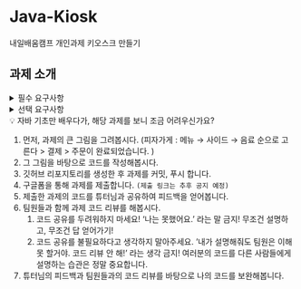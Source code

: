 # Java-Kiosk
내일배움캠프 개인과제 키오스크 만들기
## 과제 소개

<details>
<summary>필수 요구사항</summary>
  
  > **Java 클래스 설계 시 필수 요구사항!**
  
  
  > - 메뉴 클래스는 이름, 설명 필드를 가지는 클래스로 만들어주세요.

  > - 상품 클래스는 이름, 가격, 설명 필드를 가지는 클래스로 만들어주세요.
   
  > - 상품 클래스의 이름, 설명 필드는 메뉴 클래스를 상속받아 사용하는 구조로 개발해주세요.
   
  > - 주문 클래스도 만들어서 상품 객체를 담을 수 있도록 해주세요.
  
  1. 메인 메뉴판 화면
      - 메인 메뉴판이 출력되며 메뉴판에는 상품 메뉴가 출력 됩니다.
      - 상품 메뉴는 간단한 설명과 함께 출력 되며 최소 3개 이상 출력 됩니다.
      - 상품 메뉴 아래에는 Order(주문)와 Cancel(주문 취소) 옵션을 출력해줍니다.
      
      ```java
      "SHAKESHACK BURGER 에 오신걸 환영합니다."
      아래 메뉴판을 보시고 메뉴를 골라 입력해주세요.
      
      [ SHAKESHACK MENU ]
      1. Burgers         | 앵거스 비프 통살을 다져만든 버거
      2. Forzen Custard  | 매장에서 신선하게 만드는 아이스크림
      3. Drinks          | 매장에서 직접 만드는 음료
      4. Beer            | 뉴욕 브루클린 브루어리에서 양조한 맥주
      
      [ ORDER MENU ]
      5. Order       | 장바구니를 확인 후 주문합니다.
      6. Cancel      | 진행중인 주문을 취소합니다.
      ```
      
  2. 상품 메뉴판 화면
      - 상품 메뉴 선택 시 해당 카테고리의 메뉴판이 출력됩니다.
      - 메뉴판에는 각 메뉴의 이름과 가격과 간단한 설명이 표시됩니다.
      
      ```java
       "SHAKESHACK BURGER 에 오신걸 환영합니다."
      아래 상품메뉴판을 보시고 상품을 골라 입력해주세요.
      
      [ Burgers MENU ]
      1. ShackBurger   | W 6.9 | 토마토, 양상추, 쉑소스가 토핑된 치즈버거
      2. SmokeShack    | W 8.9 | 베이컨, 체리 페퍼에 쉑소스가 토핑된 치즈버거
      3. Shroom Burger | W 9.4 | 몬스터 치즈와 체다 치즈로 속을 채운 베지테리안 버거
      3. Cheeseburger  | W 6.9 | 포테이토 번과 비프패티, 치즈가 토핑된 치즈버거
      4. Hamburger     | W 5.4 | 비프패티를 기반으로 야채가 들어간 기본버거
      ```
      
  3. 구매 화면
      - 상품 선택 시 해당 상품을 장바구니에 추가할지 확인하는 문구가 출력 됩니다.
      - `1.확인` 입력 시 장바구니에 추가되었다는 안내 문구와 함께 메인 메뉴로 다시 출력 됩니다.
      
      ```java
      "Hamburger     | W 5.4 | 비프패티를 기반으로 야채가 들어간 기본버거"
      위 메뉴를 장바구니에 추가하시겠습니까?
      1. 확인        2. 취소
      ```
      
      ```java
      Hamburger 가 장바구니에 추가되었습니다.
      
      "SHAKESHACK BURGER 에 오신걸 환영합니다."
      아래 메뉴판을 보시고 메뉴를 골라 입력해주세요.
      
      [ SHAKESHACK MENU ]
      1. Burgers         | 앵거스 비프 통살을 다져만든 버거
      2. Forzen Custard  | 매장에서 신선하게 만드는 아이스크림
      3. Drinks          | 매장에서 직접 만드는 음료
      4. Beer            | 뉴욕 브루클린 브루어리에서 양조한 맥주
      
      [ ORDER MENU ]
      5. Order       | 장바구니를 확인 후 주문합니다.
      6. Cancel      | 진행중인 주문을 취소합니다.
      ```
      
  4. 주문 화면
      - `5.Order` 입력 시 장바구니 목록을 출력해줍니다.
      - 장바구니에서는 추가된 메뉴들과 총 가격의 합을 출력해줍니다.
      - `1.주문` 입력 시 주문완료 화면으로 넘어가고, `2.메뉴판` 입력 시 다시 메인 메뉴로 돌아옵니다.
      
      ```java
      아래와 같이 주문 하시겠습니까?
      
      [ Orders ]
      ShackBurger   | W 6.9 | 토마토, 양상추, 쉑소스가 토핑된 치즈버거
      SmokeShack    | W 8.9 | 베이컨, 체리 페퍼에 쉑소스가 토핑된 치즈버거
      
      [ Total ]
      W 15.8
      
      1. 주문      2. 메뉴판
      ```
      
  5. 주문완료 화면
      - `1.주문` 입력 시 대기번호를 발급해줍니다.
      - 장바구니는 초기화되고 3초 후에 메인 메뉴판으로 돌아갑니다.
      
      ```java
      주문이 완료되었습니다!
      
      대기번호는 [ 1 ] 번 입니다.
      (3초후 메뉴판으로 돌아갑니다.)
      ```
      
      ```java
      "SHAKESHACK BURGER 에 오신걸 환영합니다."
      아래 메뉴판을 보시고 메뉴를 골라 입력해주세요.
      
      [ SHAKESHACK MENU ]
      1. Burgers         | 앵거스 비프 통살을 다져만든 버거
      2. Forzen Custard  | 매장에서 신선하게 만드는 아이스크림
      3. Drinks          | 매장에서 직접 만드는 음료
      4. Beer            | 뉴욕 브루클린 브루어리에서 양조한 맥주
      
      [ ORDER MENU ]
      5. Order       | 장바구니를 확인 후 주문합니다.
      6. Cancel      | 진행중인 주문을 취소합니다.
      ```
      
  6. 주문 취소 화면
      - 메뉴판에서 `6.Cancel` 입력시 주문을 취소할지 확인을 요청하는 문구가 출력 됩니다.
      - `1.확인` 을 입력하면 장바구니는 초기화되고 취소 완료 문구와 함께 메뉴판이 출력 됩니다.
      
      ```java
      진행하던 주문을 취소하시겠습니까?
      1. 확인        2. 취소
      ```
      
      ```java
      진행하던 주문이 취소되었습니다.
      
      "SHAKESHACK BURGER 에 오신걸 환영합니다."
      아래 메뉴판을 보시고 메뉴를 골라 입력해주세요.
      
      [ SHAKESHACK MENU ]
      1. Burgers         | 앵거스 비프 통살을 다져만든 버거
      2. Forzen Custard  | 매장에서 신선하게 만드는 아이스크림
      3. Drinks          | 매장에서 직접 만드는 음료
      4. Beer            | 뉴욕 브루클린 브루어리에서 양조한 맥주
      
      [ ORDER MENU ]
      5. Order       | 장바구니를 확인 후 주문합니다.
      6. Cancel      | 진행중인 주문을 취소합니다.
      ```
</details>


<details>
<summary>선택 요구사항</summary>

  1. 주문 개수 기능 추가
      - 장바구니에 똑같은 상품이 담기면 주문 화면에서 상품 개수가 출력 되도록 합니다.
      
      ```java
      아래와 같이 주문 하시겠습니까?
      
      [ Orders ]
      ShackBurger   | W 6.9 | 2개 | 토마토, 양상추, 쉑소스가 토핑된 치즈버거
      SmokeShack    | W 8.9 | 1개 | 베이컨, 체리 페퍼에 쉑소스가 토핑된 치즈버거
      
      [ Total ]
      W 15.8
      
      1. 주문      2. 메뉴판
      ```
      
  2. 상품 옵션 기능 추가
      - 상품에 옵션을 선택 후 장바구니에 추가 할 수 있게 세분화 합니다.
      
      ```java
      "Hamburger     | W 5.4 | 비프패티를 기반으로 야채가 들어간 기본버거"
      위 메뉴의 어떤 옵션으로 추가하시겠습니까?
      1. Single(W 5.4)        2. Double(W 9.0)
      ```
      
      ```java
      "Hamburger(Double) | W 9.0 | 비프패티를 기반으로 야채가 들어간 기본버거"
      위 메뉴를 장바구니에 추가하시겠습니까?
      1. 확인        2. 취소
      ```
      
  3. 총 판매금액 조회 기능 추가
      - 구매가 완료될 때마다 총 판매 금액을 누적해줍니다.
      - 숨겨진 기능으로 0번 입력 시 총 판매금액을 출력합니다.
      
      ```java
      [ 총 판매금액 현황 ]
      현재까지 총 판매된 금액은 [ W 102.4 ] 입니다.
      
      1. 돌아가기
      ```
      
  4. 총 판매상품 목록 조회 기능 추가
      - 구매가 완료될 때마다 판매 상품 목록을 저장해줍니다.
      - 숨겨진 기능으로 0번 입력 시 총 판매 상품 목록을 출력합니다.
      
      ```java
      [ 총 판매상품 목록 현황 ]
      현재까지 총 판매된 상품 목록은 아래와 같습니다.
      
      - ShackBurger    | W 6.9
      - Float          | W 2.9
      - SmokeShack     | W 8.9
      - Shroom Burger  | W 9.4
      - Fountain Sodar | W 2.7
      - Cheeseburger   | W 6.9
      - SmokeShack     | W 8.9
      - Shroom Burger  | W 9.4
      - Cheeseburger   | W 6.9
      
      1. 돌아가기
      ```
</details>

        
<aside>
💡 자바 기초만 배우다가, 해당 과제를 보니 조금 어려우신가요?

</aside>

1. 먼저, 과제의 큰 그림을 그려봅시다.  (피자가게 : 메뉴 → 사이드 → 음료 순으로 고른다 > 결제 > 주문이 완료되었습니다. )  
2. 그 그림을 바탕으로 코드를 작성해봅시다.
3. 깃허브 리포지토리를 생성한 후 과제를 커밋, 푸시 합니다.
4. 구글폼을 통해 과제를 제출합니다. `(제출 링크는 추후 공지 예정)`
5. 제출한 과제의 코드를 튜터님과 공유하여 피드백을 얻어봅니다.
6. 팀원들과 함께 과제 코드 리뷰를 해봅시다. 
    1. 코드 공유를 두려워하지 마세요!
    ‘나는 못했어요.’ 라는 말 금지! 무조건 설명하고, 무조건 답 얻어가기!
    2. 코드 공유를 불필요하다고 생각하지 말아주세요.
    ’내가 설명해줘도 팀원은 이해 못 할거야. 코드 리뷰 안 해!’ 라는 생각 금지! 
    여러분의 코드를 다른 사람들에게 설명하는 습관은 정말 중요합니다.
7. 튜터님의 피드백과 팀원들과의 코드 리뷰를 바탕으로 나의 코드를 보완해봅니다.
